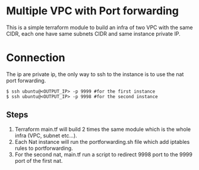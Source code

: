 # Multiple VPC with Port forwarding

This is a simple terraform module to build an infra of two VPC with the same CIDR, each one have same subnets CIDR and same instance private IP.

# Connection

The ip are private ip, the only way to ssh to the instance is to use the nat port forwarding.

    $ ssh ubuntu@<OUTPUT_IP> -p 9999 #for the first instance
    $ ssh ubuntu@<OUTPUT_IP> -p 9998 #for the second instance
    
##  Steps

 1. Terraform main.tf will build 2 times the same module which is the whole infra (VPC, subnet etc...).
 2. Each Nat instance will run the portforwarding.sh file which add iptables rules to portforwarding.
 3. For the second nat, main.tf run a script to redirect 9998 port to the 9999 port of the first nat.